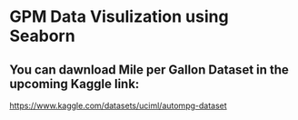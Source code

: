 # GPM Data Visulization using Seaborn

## You can dawnload Mile per Gallon Dataset in the upcoming Kaggle link:
https://www.kaggle.com/datasets/uciml/autompg-dataset
